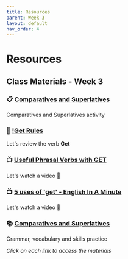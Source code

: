 ```yaml
---
title: Resources
parent: Week 3
layout: default
nav_order: 4
---
```

# Resources

## Class Materials - Week 3

### 📋 [Comparatives and Superlatives](https://www.canva.com/design/DAGyEhUfEXA/mUZH4ZGg5VQlefXogDJGxw/edit?utm_content=DAGyEhUfEXA&utm_campaign=designshare&utm_medium=link2&utm_source=sharebutton)
Comparatives and Superlatives activity

### 🤔 [!Get Rules](https://raw.githubusercontent.com/welearntogetherfenicia/elementary2-y/refs/heads/main/assets/images/getRules.jpg)
Let's review the verb **Get**

### 📺 [Useful Phrasal Verbs with GET](https://www.youtube.com/watch?v=hAtgXJ7YxOc)
Let's watch a video 👀

### 📺 [5 uses of 'get' - English In A Minute](https://www.youtube.com/watch?v=uLoZ0OfxXfc)
Let's watch a video 👀

### 📚 [Comparatives and Superlatives](https://www.gramatica-inglesa.com/en/units/adjectives/comparatives-and-superlatives)
Grammar, vocabulary and skills practice

*Click on each link to access the materials*
